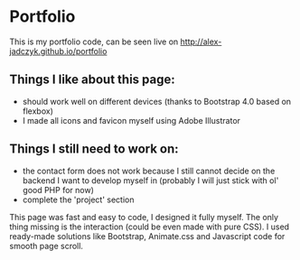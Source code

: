 # Portfolio
This is my portfolio code, can be seen live on http://alex-jadczyk.github.io/portfolio

## Things I like about this page:
- should work well on different devices (thanks to Bootstrap 4.0 based on flexbox)
- I made all icons and favicon myself using Adobe Illustrator

## Things I still need to work on:
- the contact form does not work because I still cannot decide on the backend I want to develop myself in (probably I will just stick with ol' good PHP for now)
- complete the 'project' section

This page was fast and easy to code, I designed it fully myself. The only thing missing is the interaction (could be even made with pure CSS). I used ready-made solutions like Bootstrap, Animate.css and Javascript code for smooth page scroll.
